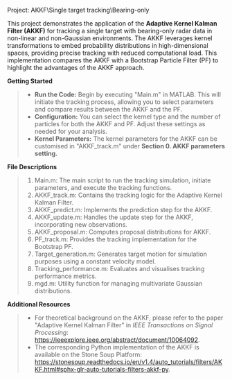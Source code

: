 Project:  AKKF\Single target tracking\Bearing-only 

This project demonstrates the application of the **Adaptive Kernel Kalman Filter (AKKF)** for tracking a single target with bearing-only radar data in non-linear and non-Gaussian environments. The AKKF leverages kernel transformations to embed probability distributions in high-dimensional spaces, providing precise tracking with reduced computational load. This implementation compares the AKKF with a Bootstrap Particle Filter (PF) to highlight the advantages of the AKKF approach.

**Getting Started**
> -  **Run the Code:** Begin by executing "Main.m"  in MATLAB. This will initiate the tracking process, allowing you to select parameters and compare results between the AKKF and the PF.
> -  **Configuration:** You can select the kernel type and the number of particles for both the AKKF and PF. Adjust these settings as needed for your analysis.
> -  **Kernel Parameters:** The kernel parameters for the AKKF can be customised in "AKKF_track.m" under **Section 0. AKKF parameters setting.**

**File Descriptions**

> 1. Main.m: The main script to run the tracking simulation, initiate parameters, and execute the tracking functions.
> 2. AKKF_track.m: Contains the tracking logic for the Adaptive Kernel Kalman Filter.
> 3. AKKF_predict.m: Implements the prediction step for the AKKF.
> 4. AKKF_update.m: Handles the update step for the AKKF, incorporating new observations.
> 5. AKKF_proposal.m: Computes proposal distributions for AKKF.
> 6. PF_track.m: Provides the tracking implementation for the Bootstrap PF.
> 7. Target_generation.m: Generates target motion for simulation purposes using a constant velocity model.
> 8. Tracking_performance.m: Evaluates and visualises tracking performance metrics.
> 9. mgd.m: Utility function for managing multivariate Gaussian distributions.


**Additional Resources**

> - For theoretical background on the AKKF, please refer to the paper "Adaptive Kernel Kalman Filter" in _IEEE Transactions on Signal Processing_: https://ieeexplore.ieee.org/abstract/document/10064092.
> - The corresponding Python implementation of the AKKF is available on the Stone Soup Platform: https://stonesoup.readthedocs.io/en/v1.4/auto_tutorials/filters/AKKF.html#sphx-glr-auto-tutorials-filters-akkf-py.
